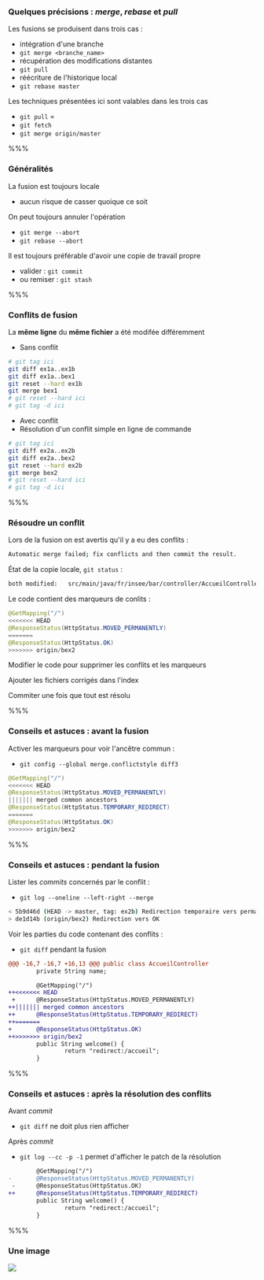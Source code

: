 <!-- .slide: data-background-image="images/merge-logo.png" data-background-size="600px" class="slide" -->
### Quelques précisions : *merge*, *rebase* et *pull*

Les fusions se produisent dans trois cas :
 - intégration d'une branche
  - `git merge <branche_name>`
 - récupération des modifications distantes
  - `git pull`
 - réécriture de l'historique local
  - `git rebase master`

Les techniques présentées ici sont valables dans les trois cas
 - `git pull` =
  - `git fetch`
  - `git merge origin/master` 

%%%

<!-- .slide: data-background-image="images/merge-logo.png" data-background-size="600px" class="slide" -->
### Généralités

La fusion est toujours locale
 - aucun risque de casser quoique ce soit

On peut toujours annuler l'opération
 - `git merge --abort`
 - `git rebase --abort`

Il est toujours préférable d'avoir une copie de travail propre
 - valider : `git commit`
 - ou remiser : `git stash`

%%%

<!-- .slide: data-background-image="images/merge-logo.png" data-background-size="600px" class="slide" -->
### Conflits de fusion

La __même ligne__ du __même fichier__ a été modifée différemment  

 - Sans conflit

```bash
# git tag ici
git diff ex1a..ex1b
git diff ex1a..bex1
git reset --hard ex1b
git merge bex1
# git reset --hard ici
# git tag -d ici
```

 - Avec conflit
  - Résolution d'un conflit simple en ligne de commande

```bash
# git tag ici
git diff ex2a..ex2b
git diff ex2a..bex2
git reset --hard ex2b
git merge bex2
# git reset --hard ici
# git tag -d ici
```

%%%

<!-- .slide: data-background-image="images/merge-logo.png" data-background-size="600px" class="slide" -->
### Résoudre un conflit

Lors de la fusion on est avertis qu'il y a eu des conflits :
```bash
Automatic merge failed; fix conflicts and then commit the result.
```

État de la copie locale, `git status` :

```bash
both modified:   src/main/java/fr/insee/bar/controller/AccueilController.java
```

Le code contient des marqueurs de conlits :
```java
@GetMapping("/")
<<<<<<< HEAD
@ResponseStatus(HttpStatus.MOVED_PERMANENTLY)
=======
@ResponseStatus(HttpStatus.OK)
>>>>>>> origin/bex2
```

Modifier le code pour supprimer les conflits et les marqueurs

Ajouter les fichiers corrigés dans l'index

Commiter une fois que tout est résolu

%%%

<!-- .slide: data-background-image="images/merge-logo.png" data-background-size="600px" class="slide" -->
### Conseils et astuces : avant la fusion

Activer les marqueurs pour voir l'ancêtre commun :
 - `git config --global merge.conflictstyle diff3`

```java
@GetMapping("/")
<<<<<<< HEAD
@ResponseStatus(HttpStatus.MOVED_PERMANENTLY)
||||||| merged common ancestors
@ResponseStatus(HttpStatus.TEMPORARY_REDIRECT)
=======
@ResponseStatus(HttpStatus.OK)
>>>>>>> origin/bex2
```

%%%

<!-- .slide: data-background-image="images/merge-logo.png" data-background-size="600px" class="slide" -->
### Conseils et astuces : pendant la fusion

Lister les *commits* concernés par le conflit :
 - `git log --oneline --left-right --merge`

```bash
< 5b9d46d (HEAD -> master, tag: ex2b) Redirection temporaire vers permanente
> de1d14b (origin/bex2) Redirection vers OK
```

Voir les parties du code contenant des conflits : 
- `git diff` pendant la fusion

```patch
@@@ -16,7 -16,7 +16,13 @@@ public class AccueilController
        private String name;

        @GetMapping("/")
++<<<<<<< HEAD
 +      @ResponseStatus(HttpStatus.MOVED_PERMANENTLY)
++||||||| merged common ancestors
++      @ResponseStatus(HttpStatus.TEMPORARY_REDIRECT)
++=======
+       @ResponseStatus(HttpStatus.OK)
++>>>>>>> origin/bex2
        public String welcome() {
                return "redirect:/accueil";
        }
```

%%%

<!-- .slide: data-background-image="images/merge-logo.png" data-background-size="600px" class="slide" -->
### Conseils et astuces : après la résolution des conflits

Avant *commit*
 - `git diff` ne doit plus rien afficher

Après *commit*
 - `git log --cc -p -1` permet d'afficher le patch de la résolution 

```patch
        @GetMapping("/")
-       @ResponseStatus(HttpStatus.MOVED_PERMANENTLY)
 -      @ResponseStatus(HttpStatus.OK)
++      @ResponseStatus(HttpStatus.TEMPORARY_REDIRECT)
        public String welcome() {
                return "redirect:/accueil";
        }

```

%%%

<!-- .slide: data-background-image="images/merge-logo.png" data-background-size="600px" class="slide" -->
### Une image
<div class="center">
    <img src="images/git-logo.png" class="boxed-img" />
</div>